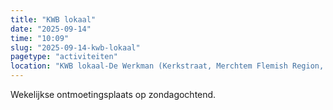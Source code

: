 ```yaml
---
title: "KWB lokaal"
date: "2025-09-14"
time: "10:09"
slug: "2025-09-14-kwb-lokaal"
pagetype: "activiteiten"
location: "KWB lokaal-De Werkman (Kerkstraat, Merchtem Flemish Region, Belgium)"
---
```


Wekelijkse ontmoetingsplaats op zondagochtend.

